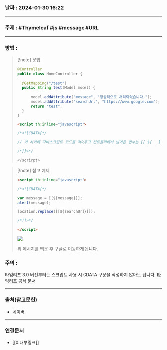 ### 날짜 : 2024-01-30 16:22

___

### 주제 : #Thymeleaf #js #message #URL 

___

### 방법 : 

>[!note] 문법
>
> ``` java
> @Controller 
> public class HomeController { 
> 	
> 	@GetMapping("/test") 
> 	public String test(Model model) { 
> 		
> 		model.addAttribute("message", "정상적으로 처리되었습니다."); 
> 		model.addAttribute("searchUrl", "https://www.google.com"); 
> 		return "test"; 
> 	} 
> }
> 
> ```
> 
> ``` html
> <script th:inline="javascript">
> 
> /*<![CDATA[*/
> 
> // 이 사이에 자바스크립트 코드를 적어주고 컨트롤러에서 넘어온 변수는 [[ ${   } ]] 로 감싸줍니다.
> 
> /*]]>*/
> 
> </scrirpt>
> ```
> 

>[!note] 참고 예제
>
> ``` html
> <script th:inline="javascript"> 
> 
> /*<![CDATA[*/ 
> 
> var message = [[${message}]]; 
> alert(message); 
> 
> location.replace([[${searchUrl}]]); 
> 
> /*]]>*/ 
> 
> </script>
> ```
> 
> ![](https://img1.daumcdn.net/thumb/R1280x0/?scode=mtistory2&fname=https%3A%2F%2Fblog.kakaocdn.net%2Fdn%2FmNXIc%2FbtrhQYqYPjQ%2FoqNv9LBvRWGn5nM2Hx1jek%2Fimg.png)
> 
> 위 메시지를 띄운 후 구글로 이동하게 됩니다.

### 주의 : 

타임리프 3.0 버전부터는 스크립트 사용 시 CDATA 구문을 작성하지 않아도 됩니다. 
[타임리프 공식 문서](https://www.thymeleaf.org/doc/tutorials/3.0/usingthymeleaf.html)

___

### 출처(참고문헌)

- [네이버](naver.com)

___

### 연결문서

- [[0.내부링크]]

